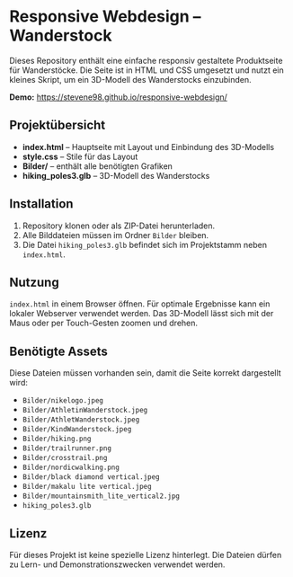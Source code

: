 # Responsive Webdesign – Wanderstock

Dieses Repository enthält eine einfache responsiv gestaltete Produktseite für Wanderstöcke. Die Seite ist in HTML und CSS umgesetzt und nutzt ein kleines Skript, um ein 3D-Modell des Wanderstocks einzubinden.

**Demo:** [<https://stevene98.github.io/responsive-webdesign/>](https://stevene98.github.io/responsive-webdesign-Wanderstock/)

## Projektübersicht

- **index.html** – Hauptseite mit Layout und Einbindung des 3D-Modells
- **style.css** – Stile für das Layout
- **Bilder/** – enthält alle benötigten Grafiken
- **hiking_poles3.glb** – 3D-Modell des Wanderstocks

## Installation

1. Repository klonen oder als ZIP-Datei herunterladen.
2. Alle Bilddateien müssen im Ordner `Bilder` bleiben.
3. Die Datei `hiking_poles3.glb` befindet sich im Projektstamm neben `index.html`.

## Nutzung

`index.html` in einem Browser öffnen. Für optimale Ergebnisse kann ein lokaler Webserver verwendet werden. Das 3D-Modell lässt sich mit der Maus oder per Touch-Gesten zoomen und drehen.

## Benötigte Assets

Diese Dateien müssen vorhanden sein, damit die Seite korrekt dargestellt wird:

- `Bilder/nikelogo.jpeg`
- `Bilder/AthletinWanderstock.jpeg`
- `Bilder/AthletWanderstock.jpeg`
- `Bilder/KindWanderstock.jpeg`
- `Bilder/hiking.png`
- `Bilder/trailrunner.png`
- `Bilder/crosstrail.png`
- `Bilder/nordicwalking.png`
- `Bilder/black diamond vertical.jpeg`
- `Bilder/makalu lite vertical.jpeg`
- `Bilder/mountainsmith_lite_vertical2.jpg`
- `hiking_poles3.glb`

## Lizenz

Für dieses Projekt ist keine spezielle Lizenz hinterlegt. Die Dateien dürfen zu Lern- und Demonstrationszwecken verwendet werden.
